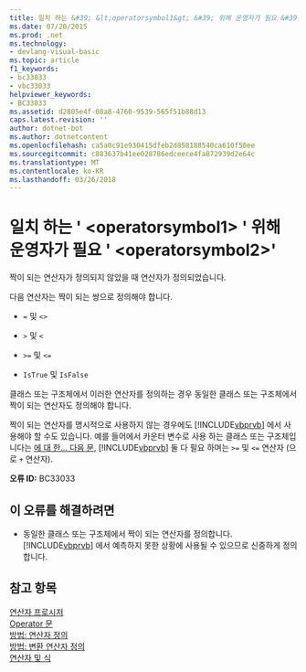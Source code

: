 ```yaml
---
title: 일치 하는 &#39; &lt;operatorsymbol1&gt; &#39; 위해 운영자가 필요 &#39; &lt;operatorsymbol2&gt;&#39;
ms.date: 07/20/2015
ms.prod: .net
ms.technology:
- devlang-visual-basic
ms.topic: article
f1_keywords:
- bc33033
- vbc33033
helpviewer_keywords:
- BC33033
ms.assetid: d2805e4f-08a8-4760-9539-565f51b88d13
caps.latest.revision: ''
author: dotnet-bot
ms.author: dotnetcontent
ms.openlocfilehash: ca5a0c91e930415dfeb2d858188540ca610f50ee
ms.sourcegitcommit: c883637b41ee028786edceece4fa872939d2e64c
ms.translationtype: MT
ms.contentlocale: ko-KR
ms.lasthandoff: 03/26/2018
---
```

# <a name="matching-39ltoperatorsymbol1gt39-operator-is-required-for-39ltoperatorsymbol2gt39"></a>일치 하는 &#39; &lt;operatorsymbol1&gt; &#39; 위해 운영자가 필요 &#39; &lt;operatorsymbol2&gt;&#39;
짝이 되는 연산자가 정의되지 않았을 때 연산자가 정의되었습니다.  
  
 다음 연산자는 짝이 되는 쌍으로 정의해야 합니다.  
  
-   `=` 및 `<>`  
  
-   `>` 및 `<`  
  
-   `>=` 및 `<=`  
  
-   `IsTrue` 및 `IsFalse`  
  
 클래스 또는 구조체에서 이러한 연산자를 정의하는 경우 동일한 클래스 또는 구조체에서 짝이 되는 연산자도 정의해야 합니다.  
  
 짝이 되는 연산자를 명시적으로 사용하지 않는 경우에도 [!INCLUDE[vbprvb](~/includes/vbprvb-md.md)] 에서 사용해야 할 수도 있습니다. 예를 들어에서 카운터 변수로 사용 하는 클래스 또는 구조체입니다는 [에 대 한... 다음 문](../../visual-basic/language-reference/statements/for-next-statement.md), [!INCLUDE[vbprvb](~/includes/vbprvb-md.md)] 둘 다 필요 하며는 `>=` 및 `<=` 연산자 (으로 `+` 연산자).  
  
 **오류 ID:** BC33033  
  
## <a name="to-correct-this-error"></a>이 오류를 해결하려면  
  
-   동일한 클래스 또는 구조체에서 짝이 되는 연산자를 정의합니다. [!INCLUDE[vbprvb](~/includes/vbprvb-md.md)] 에서 예측하지 못한 상황에 사용될 수 있으므로 신중하게 정의합니다.  
  
## <a name="see-also"></a>참고 항목  
 [연산자 프로시저](../../visual-basic/programming-guide/language-features/procedures/operator-procedures.md)  
 [Operator 문](../../visual-basic/language-reference/statements/operator-statement.md)  
 [방법: 연산자 정의](../../visual-basic/programming-guide/language-features/procedures/how-to-define-an-operator.md)  
 [방법: 변환 연산자 정의](../../visual-basic/programming-guide/language-features/procedures/how-to-define-a-conversion-operator.md)  
 [연산자 및 식](../../visual-basic/programming-guide/language-features/operators-and-expressions/index.md)
